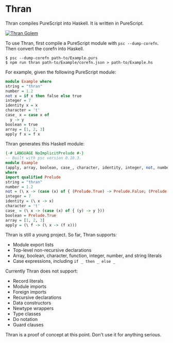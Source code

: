 # Thran

Thran compiles PureScript into Haskell.
It is written in PureScript.

[![Thran Golem](https://i.imgur.com/iwbcQjm.jpg)](http://gatherer.wizards.com/Pages/Card/Details.aspx?multiverseid=423539)

To use Thran, first compile a PureScript module with `psc --dump-corefn`.
Then convert the corefn into Haskell.

``` shell
$ psc --dump-corefn path-to/Example.purs
$ npm run thran path-to/Example/corefn.json > path-to/Example.hs
```

For example, given the following PureScript module:

``` purescript
module Example where
string = "thran"
number = 1.2
not x = if x then false else true
integer = 7
identity x = x
character = 't'
case_ x = case x of
  y -> y
boolean = true
array = [1, 2, 3]
apply f x = f x
```

Thran generates this Haskell module:

``` haskell
{-# LANGUAGE NoImplicitPrelude #-}
-- Built with psc version 0.10.3.
module Example
(apply, array, boolean, case_, character, identity, integer, not, number, string)
where
import qualified Prelude
string = "thran"
number = 1.2
not = (\ x -> (case (x) of { (Prelude.True) -> Prelude.False; (Prelude.False) -> Prelude.True }))
integer = 7
identity = (\ x -> x)
character = 't'
case_ = (\ x -> (case (x) of { (y) -> y }))
boolean = Prelude.True
array = [1, 2, 3]
apply = (\ f -> (\ x -> (f x)))
```

Thran is still a young project.
So far, Thran supports:

- Module export lists
- Top-level non-recursive declarations
- Array, boolean, character, function, integer, number, and string literals
- Case expressions, including `if _ then _ else _`

Currently Thran does not support:

- Record literals
- Module imports
- Foreign imports
- Recursive declarations
- Data constructors
- Newtype wrappers
- Type classes
- Do notation
- Guard clauses

Thran is a proof of concept at this point.
Don't use it for anything serious.
